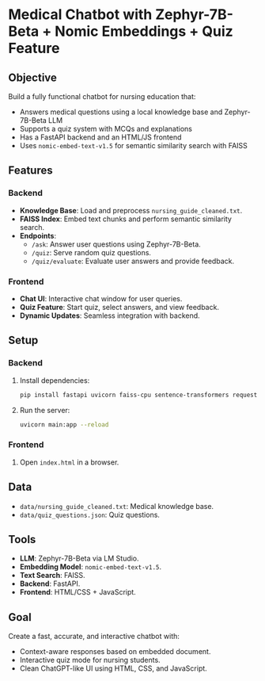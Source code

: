 # Medical Chatbot with Zephyr-7B-Beta + Nomic Embeddings + Quiz Feature

## Objective
Build a fully functional chatbot for nursing education that:
- Answers medical questions using a local knowledge base and Zephyr-7B-Beta LLM
- Supports a quiz system with MCQs and explanations
- Has a FastAPI backend and an HTML/JS frontend
- Uses `nomic-embed-text-v1.5` for semantic similarity search with FAISS

## Features
### Backend
- **Knowledge Base**: Load and preprocess `nursing_guide_cleaned.txt`.
- **FAISS Index**: Embed text chunks and perform semantic similarity search.
- **Endpoints**:
  - `/ask`: Answer user questions using Zephyr-7B-Beta.
  - `/quiz`: Serve random quiz questions.
  - `/quiz/evaluate`: Evaluate user answers and provide feedback.

### Frontend
- **Chat UI**: Interactive chat window for user queries.
- **Quiz Feature**: Start quiz, select answers, and view feedback.
- **Dynamic Updates**: Seamless integration with backend.

## Setup
### Backend
1. Install dependencies:
   ```bash
   pip install fastapi uvicorn faiss-cpu sentence-transformers requests
   ```
2. Run the server:
   ```bash
   uvicorn main:app --reload
   ```

### Frontend
1. Open `index.html` in a browser.

## Data
- `data/nursing_guide_cleaned.txt`: Medical knowledge base.
- `data/quiz_questions.json`: Quiz questions.

## Tools
- **LLM**: Zephyr-7B-Beta via LM Studio.
- **Embedding Model**: `nomic-embed-text-v1.5`.
- **Text Search**: FAISS.
- **Backend**: FastAPI.
- **Frontend**: HTML/CSS + JavaScript.

## Goal
Create a fast, accurate, and interactive chatbot with:
- Context-aware responses based on embedded document.
- Interactive quiz mode for nursing students.
- Clean ChatGPT-like UI using HTML, CSS, and JavaScript.
